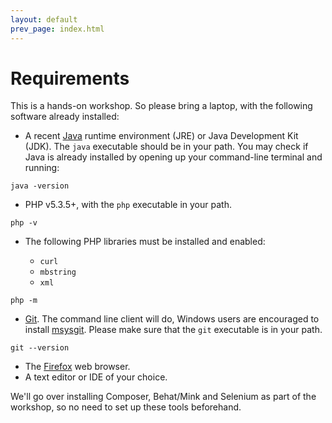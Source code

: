 ```yaml
---
layout: default
prev_page: index.html
---
```

# Requirements

This is a hands-on workshop.
So please bring a laptop,  with the following software already installed:


* A recent [Java](https://www.java.com/en/download/) runtime environment (JRE) or Java Development Kit (JDK). The `java` executable should be in your path.
You may check if Java is already installed by opening up your command-line terminal and running:

```
java -version
```

* PHP v5.3.5+, with the `php` executable in your path.

```
php -v
```

* The following PHP libraries must be installed and enabled:

    * `curl`
    * `mbstring`
    * `xml`

```
php -m
```

* [Git](http://git-scm.com/). The command line client will do, Windows users are encouraged to install [msysgit](http://msysgit.github.io/). Please make sure that the `git` executable is in your path.

```
git --version
```

* The [Firefox](http://www.mozilla.org/en-US/firefox/new/) web browser.
* A text editor or IDE of your choice.


We'll go over installing Composer, Behat/Mink and Selenium as part of the workshop, so no need to set up these tools beforehand.
